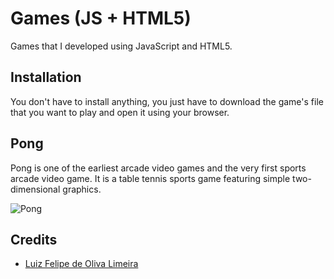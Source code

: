 # Games (JS + HTML5)
Games that I developed using JavaScript and HTML5.

## Installation

You don't have to install anything, you just have to download the game's file that you want to play and open it using your browser.


## Pong

Pong is one of the earliest arcade video games and the very first sports arcade video game. It is a table tennis sports game featuring simple two-dimensional graphics.

![Pong](https://raw.githubusercontent.com/lflimeira02/Games-JS-HTML5/master/img_readme/pong.jpg)


## Credits

- [Luiz Felipe de Oliva Limeira](https://github.com/lflimeira02)
